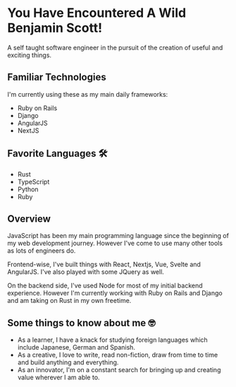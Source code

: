 # You Have Encountered A Wild Benjamin Scott!

A self taught software engineer in the pursuit of the creation of useful and exciting things.

## Familiar Technologies

I'm currently using these as my main daily frameworks:

- Ruby on Rails
- Django
- AngularJS
- NextJS

## Favorite Languages 🛠

- Rust
- TypeScript
- Python
- Ruby

## Overview

JavaScript has been my main programming language since the beginning of my web development journey. However I've come to use many other tools as lots of engineers do. 

Frontend-wise, I've built things with React, Nextjs, Vue, Svelte and AngularJS. I've also played with some JQuery as well. 

On the backend side, I've used Node for most of my initial backend experience. However I'm currently working with Ruby on Rails and Django and am taking on Rust in my own freetime.

## Some things to know about me 🤓

- As a learner, I have a knack for studying foreign languages which include Japanese, German and Spanish.
- As a creative, I love to write, read non-fiction, draw from time to time and build anything and everything.
- As an innovator, I'm on a constant search for bringing up and creating value wherever I am able to.

